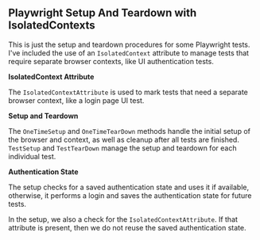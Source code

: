## Playwright Setup And Teardown with IsolatedContexts
This is just the setup and teardown procedures for some Playwright tests. I've included the use of an `IsolatedContext` attribute to manage tests that require separate browser contexts, like UI authentication tests.

**IsolatedContext Attribute**

The `IsolatedContextAttribute` is used to mark tests that need a separate browser context, like a login page UI test. 

**Setup and Teardown**

The `OneTimeSetup` and `OneTimeTearDown` methods handle the initial setup of the browser and context, as well as cleanup after all tests are finished. `TestSetup` and `TestTearDown` manage the setup and teardown for each individual test.

**Authentication State**

The setup checks for a saved authentication state and uses it if available, otherwise, it performs a login and saves the authentication state for future tests.

In the setup, we also a check for the `IsolatedContextAttribute`. If that attribute is present, then we do not reuse the saved authentication state. 
